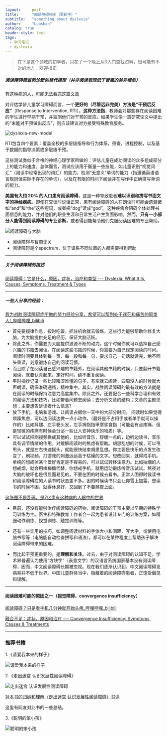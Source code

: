 ```yaml
---
layout:     post
title:      "阅读障碍相关（更新中）"
subtitle:   "something about dyslexia"
author:     "Luoshan"
catalog: true
header-style: text
tags:
  - 学习笔记
  - dyslexia
---
```

> 在下是这个领域的初学者，只花了一个晚上从0入门查找资料，很可能有不对的地方，欢迎指正

##### 阅读障碍筛查和诊断的替代模型（并非阅读表现低于智商的差异模型）

[有这种病的人，可能无法看完这篇文章](https://mp.weixin.qq.com/s/vJP4IJq9V7uZzvSaWwPTlg)

对评估学龄儿童学习障碍而言，一个**更好的（尽管远非完美）方法是“干预后反应”**（Response to Intervention, RTI）。**这种方法指**，教师会对那些存在阅读困难的学生进行早期干预，并监测他们对干预的反应。如果学生像一篇研究论文中提出的“未能对干预做出反应”，则应该建议对方接受特殊教育服务。

![dyslexia-new-model](https://cdn.jsdelivr.net/gh/xunluoshan/xunluoshan.github.io@master/img/attachment/dlx-new-model.png)

RTI包含四个要素：覆盖全校的多层级指导和行为体系，筛查，进程控制，以及基于数据的指导决策或多层级干预。

这些测试类似于合格的神经心理学家所做的：评估儿童在成功阅读的众多组成部分上的能力和速度。总体而言，测试应该用于衡量一些技能，如儿童识别“视觉词汇”（阅读中经常出现的词汇）的能力，检测“无意义”单词的能力（指遵循英语语言规则但实际不存在的单词），以及在有限的时间下阅读并在写作中正确拼写单词的能力。

**美国有大约 20% 的人口患有阅读障碍**，这是一种导致患者**难以识别和拼写书面文字的神经疾病**。即使在交谈时说话正常，患有阅读障碍的人在朗读时可能会遗漏诸如“and”和“the”这些短词，或者把“dog”读成“god”。这种疾病会阻碍个体处理书面信息的能力，并对他们的职业生涯和日常生活产生负面影响。然而，**只有一小部分人能得到阅读障碍的专业诊断**，或者得到能帮助他们克服阅读困难的专业帮助。

![阅读障碍与大脑](https://cdn.jsdelivr.net/gh/xunluoshan/xunluoshan.github.io@master/img/attachment/dyslexia-and-brain.png)

- 阅读障碍与智商无关
- 阅读障碍是个spectrum，位于谱系不同位置的人都需要得到帮助

-----------------

##### 关于阅读障碍的描述
[阅读障碍：它是什么，原因，症状，治疗和类型 --- Dyslexia: What It Is, Causes, Symptoms, Treatment & Types](https://my.clevelandclinic.org/health/diseases/6005-dyslexia)

-------------------------------

##### 一些人分享的经验：

[我为战胜阅读障碍症所做的努力经验分享，希望可以帮到处于迷茫和痛苦的同类人!_哔哩哔哩_bilibili](https://www.bilibili.com/video/BV1eP41187sj/?spm_id_from=333.337.search-card.all.click&vd_source=25ceebc83776887bec7f294c67ff630f)
- 首先要规律作息，按时吃饭，抓住机会就去锻炼。这些行为能够帮助你修复大脑，为大脑提供充足的经历，保证大脑活跃。
- 除此之外，你需要为大脑提供源源不断的动力。这个时候你就可以选择自己感兴趣的书籍去阅读。在阅读这些书籍的时候，你需要为自己规定阅读的时间。阅读时间要具体到每一页、每一段和每一句，要求自己一句话就读完，绝不回头重读，刻意锻炼自己的阅读习惯。
- 而且除了在阅读自己感兴趣的书籍外，在阅读其他书籍的时候，只要翻开书籍阅读，就要认真起来。定好时间，绝不重复阅读。
- 平时摘抄记录一些比较晦涩难懂的句子，有空就去阅读，四周没人的时候就大声朗读，确保准确通畅，精神集中。其实，战胜阅读障碍的最有效的方法就是在阅读的时候保持注意力高度集中。除此之外，还要配合一些科学合理和有效的阅读方法和技巧，比如带着问题去阅读；去分析文章的结构；文章的主题思想；主要想告诉读者什么信息?
- 放下手机，电脑和游戏。让阅读占据你一天中的大部分时间。 阅读时如果觉得烦躁焦虑，可以边阅读边做一点小动作，（最好是不占用手或者单手就可以操作的）比如抖腿、左手卷头发，左手拇指指甲摩挲食指（可能会有点疼痛，但是轻微的疼痛有时候会分泌一些让人安神快乐的物质）等。
- 可以试试把刷视频换成其他的，比如听音乐，舒缓一点的，边听边读书，音乐具有调节情绪的作用，对缓解阅读时的焦虑有帮助。胡思乱想的时候，可以甩甩头，就是左右快速摇头，就能很快结束胡思乱想。你主要是快乐的点发生改变了，刷视频，打游戏的刺激远远高于枯燥的文字。想改回来，就得戒手机。单纯的想戒掉某个爱好肯定是不容易的，可以试试转移注意力。比如抽烟的人想戒烟，就会用棒棒糖代替。你想戒手机，就用运动锻炼听音乐试试。熬夜对大脑的破坏也是很显而易见的，不要在困的时候去看书。正常人困得时候读书和阅读障碍症的人读书时状态差不多。困的时候读书只会让你雪上加霜。想读书的时候不困，就得休息好，又回到了不要熬夜上面。


[这张图不是乱码，是7亿患有这种病的人眼中的世界](https://mp.weixin.qq.com/s/e7hcUs6MJX9bxwi0wuvm2Q)
- 目前，还没有能够治疗阅读障碍的药物，阅读障碍的干预主要以早期的特殊学习训练为主。医生和特殊教育工作者会一起为患者设计专门的训练方案，如精细动作训练、视觉训练、触觉训练等。

- 还有一些实用的技巧，如调整阅读材料的字体大小和间距、写大字，或使用电脑书写等（电脑能自动检查拼写和语法），都可以在某种程度上帮助孩子解决阅读障碍带来的困难。

- 而比起干预更重要的，是**理解和关注**。过去，由于对阅读障碍的认知不足，学术界普遍认为使用“方块字”（表意文字）的汉语言系统国家基本没有阅读障碍，因而，中文阅读障碍长期被忽视。现在我们逐渐认识到，中文阅读障碍发病率并不低于世界。中国儿童群体当中，隐藏着的阅读障碍患者，正饱受偏见和误解。

----------------------------------

#### 阅读困难可能的原因之一（视觉障碍，convergence insufficiency）

[阅读障碍？只是看手机几分钟就开始头疼_哔哩哔哩_bilibili](https://www.bilibili.com/video/BV1RhzpYtEcN?spm_id_from=333.788.videopod.sections&vd_source=25ceebc83776887bec7f294c67ff630f)

[融合不足：症状，原因和治疗 --- Convergence Insufficiency: Symptoms, Causes & Treatments](https://my.clevelandclinic.org/health/diseases/17895-convergence-insufficiency)



-----------------------------

### 推荐书籍

1.《请爱我本来的样子》

![请爱我本来的样子](https://cdn.jsdelivr.net/gh/xunluoshan/xunluoshan.github.io@master/img/attachment/dyslexia-book-1.png)


2.《走出迷宫 认识发展性阅读障碍》

![走出迷宫 认识发展性阅读障碍](https://cdn.jsdelivr.net/gh/xunluoshan/xunluoshan.github.io@master/img/attachment/dyslexia-book-2.png)

[对本书的归纳和理解（走出迷宫 认识发展性阅读障碍）书评](https://book.douban.com/review/15433075/)

这里有网友对此书的一些总结。

3.《聪明的笨小孩》

![聪明的笨小孩](https://cdn.jsdelivr.net/gh/xunluoshan/xunluoshan.github.io@master/img/attachment/dyslexia-book-3.png)
